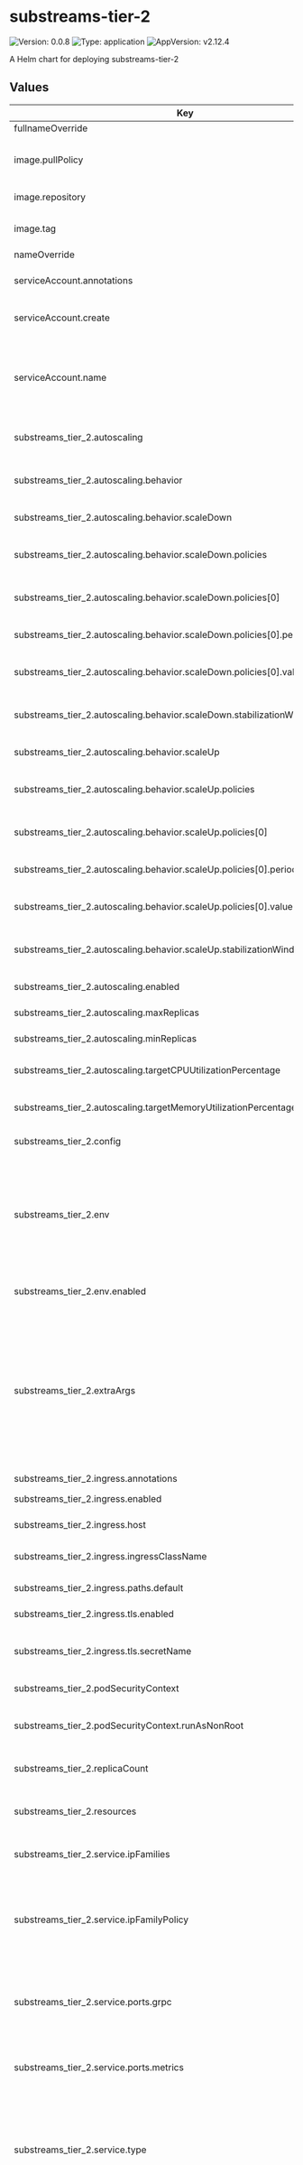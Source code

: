 # substreams-tier-2

![Version: 0.0.8](https://img.shields.io/badge/Version-0.0.8-informational?style=flat-square) ![Type: application](https://img.shields.io/badge/Type-application-informational?style=flat-square) ![AppVersion: v2.12.4](https://img.shields.io/badge/AppVersion-v2.12.4-informational?style=flat-square)

A Helm chart for deploying substreams-tier-2

## Values

| Key | Type | Default | Description |
|-----|------|---------|-------------|
| fullnameOverride | string | `""` |  |
| image.pullPolicy | string | `"IfNotPresent"` | Image pull policy (e.g., Always, IfNotPresent, Never) |
| image.repository | string | `"ghcr.io/streamingfast/firehose-ethereum"` | Repository for the substreams image |
| image.tag | string | `""` | Overrides the image tag (default: Chart.appVersion) |
| nameOverride | string | `""` |  |
| serviceAccount.annotations | object | `{}` | Annotations to add to the service account |
| serviceAccount.create | bool | `false` | Specifies whether a service account should be created |
| serviceAccount.name | string | `""` | The name of the service account to use.    If not set and `create` is true, a name is generated using the fullname template. |
| substreams_tier_2.autoscaling | object | `{"behavior":{"scaleDown":{"policies":[{"periodSeconds":60,"type":"Pods","value":1}],"stabilizationWindowSeconds":300},"scaleUp":{"policies":[{"periodSeconds":15,"type":"Pods","value":1}],"stabilizationWindowSeconds":5}},"enabled":false,"maxReplicas":10,"minReplicas":1,"targetCPUUtilizationPercentage":80,"targetMemoryUtilizationPercentage":80}` | Horizontal Pod Autoscaler configuration |
| substreams_tier_2.autoscaling.behavior | object | `{"scaleDown":{"policies":[{"periodSeconds":60,"type":"Pods","value":1}],"stabilizationWindowSeconds":300},"scaleUp":{"policies":[{"periodSeconds":15,"type":"Pods","value":1}],"stabilizationWindowSeconds":5}}` | Optional behavior configuration for fine-tuning scaling operations |
| substreams_tier_2.autoscaling.behavior.scaleDown | object | `{"policies":[{"periodSeconds":60,"type":"Pods","value":1}],"stabilizationWindowSeconds":300}` | Configuration for scaling down pods |
| substreams_tier_2.autoscaling.behavior.scaleDown.policies | list | `[{"periodSeconds":60,"type":"Pods","value":1}]` | Policies that control how many pods to remove during scaling operations |
| substreams_tier_2.autoscaling.behavior.scaleDown.policies[0] | object | `{"periodSeconds":60,"type":"Pods","value":1}` | Policy to remove exactly one pod at a time |
| substreams_tier_2.autoscaling.behavior.scaleDown.policies[0].periodSeconds | int | `60` | How frequently (in seconds) this policy can be applied |
| substreams_tier_2.autoscaling.behavior.scaleDown.policies[0].value | int | `1` | Number of pods to remove in a single scaling operation |
| substreams_tier_2.autoscaling.behavior.scaleDown.stabilizationWindowSeconds | int | `300` | Number of seconds to wait with under-utilization before scaling down |
| substreams_tier_2.autoscaling.behavior.scaleUp | object | `{"policies":[{"periodSeconds":15,"type":"Pods","value":1}],"stabilizationWindowSeconds":5}` | Configuration for scaling up pods |
| substreams_tier_2.autoscaling.behavior.scaleUp.policies | list | `[{"periodSeconds":15,"type":"Pods","value":1}]` | Policies that control how many pods to add during scaling operations |
| substreams_tier_2.autoscaling.behavior.scaleUp.policies[0] | object | `{"periodSeconds":15,"type":"Pods","value":1}` | Policy to add exactly one pod at a time |
| substreams_tier_2.autoscaling.behavior.scaleUp.policies[0].periodSeconds | int | `15` | How frequently (in seconds) this policy can be applied |
| substreams_tier_2.autoscaling.behavior.scaleUp.policies[0].value | int | `1` | Number of pods to add in a single scaling operation |
| substreams_tier_2.autoscaling.behavior.scaleUp.stabilizationWindowSeconds | int | `5` | Number of seconds to wait before scaling up after a previous scale up |
| substreams_tier_2.autoscaling.enabled | bool | `false` | Enable autoscaling for the deployment |
| substreams_tier_2.autoscaling.maxReplicas | int | `10` | Maximum number of replicas |
| substreams_tier_2.autoscaling.minReplicas | int | `1` | Minimum number of replicas |
| substreams_tier_2.autoscaling.targetCPUUtilizationPercentage | int | `80` | Target CPU utilization percentage |
| substreams_tier_2.autoscaling.targetMemoryUtilizationPercentage | int | `80` | Target memory utilization percentage |
| substreams_tier_2.config | string | `"# -- Sets the verbosity level of the logging. 0 means least verbose.\nlog-verbosity: 0\n\n# -- Determines if logs should be written to a file. If false, logs will be written to stdout.\nlog-to-file: false\n\n# -- Percentage of memory limit that should trigger auto memory management.\ncommon-auto-mem-limit-percent: 90\n\n# -- Address for the Substreams Tier 2 gRPC listener.\nsubstreams-tier2-grpc-listen-addr: :9000\n\n# -- Endpoint for Substreams Tier 2 subrequests.\nsubstreams-tier2-max-concurrent-requests: 50\n"` |  |
| substreams_tier_2.env | object | `{"enabled":false,"variables":{}}` | Define custom aliases for preconfigured commands in your environment. This allows you to create shorthand commands for frequently used operations, |
| substreams_tier_2.env.enabled | bool | `false` | Enable environment variable injection into the container |
| substreams_tier_2.extraArgs | object | `{}` | Specify additional command-line arguments to pass to the `tier-2` component. These arguments can be used to override default settings or provide additional configurations that are not covered by the standard configuration options.   |
| substreams_tier_2.ingress.annotations | object | `{}` |  |
| substreams_tier_2.ingress.enabled | bool | `false` | Enable or disable ingress |
| substreams_tier_2.ingress.host | string | `"example.domain.com"` | Hostname for the ingress |
| substreams_tier_2.ingress.ingressClassName | string | `"nginx"` | Ingress class configuration (K8s 1.19+) |
| substreams_tier_2.ingress.paths.default | string | `"/"` | Default path mapping for ingress |
| substreams_tier_2.ingress.tls.enabled | bool | `false` | Enable TLS (HTTPS) for ingress |
| substreams_tier_2.ingress.tls.secretName | string | `""` | Name of the TLS secret (leave empty for auto-generation) |
| substreams_tier_2.podSecurityContext | object | `{"runAsNonRoot":false}` | Pod-wide security context settings |
| substreams_tier_2.podSecurityContext.runAsNonRoot | bool | `false` | Run the pod as a non-root user (recommended for security) |
| substreams_tier_2.replicaCount | int | `1` | Number of pod replicas for substreams tier 2 |
| substreams_tier_2.resources | object | `{}` | Resource limits and requests for the container (required for HPA to function) |
| substreams_tier_2.service.ipFamilies | list | `["IPv4"]` | Set the IP families to use (e.g., ["IPv4", "IPv6"]) |
| substreams_tier_2.service.ipFamilyPolicy | object | `{}` | Specifies the IP family policy for the service. Valid options are "SingleStack", "PreferDualStack", and "RequireDualStack". |
| substreams_tier_2.service.ports.grpc | int | `9000` | Specifies the port for the Substreams GRPC interface. This port will be exposed by the service. |
| substreams_tier_2.service.ports.metrics | int | `9102` | Specifies the port for the metrics interface. This port will be exposed by the service. |
| substreams_tier_2.service.type | string | `"ClusterIP"` | Specifies the type of the Kubernetes service. Valid options are "ClusterIP", "NodePort", "LoadBalancer", and "ExternalName". |
| substreams_tier_2.serviceMonitor.annotations | object | `{}` | Additional annotations for the ServiceMonitor resource |
| substreams_tier_2.serviceMonitor.enabled | bool | `false` | Enable or disable the service monitor |
| substreams_tier_2.serviceMonitor.honorLabels | bool | `false` | Honor labels from scraped metrics |
| substreams_tier_2.serviceMonitor.interval | string | `"30s"` | Interval at which Prometheus scrapes metrics |
| substreams_tier_2.serviceMonitor.labels | object | `{}` | Additional labels for the ServiceMonitor resource |
| substreams_tier_2.serviceMonitor.path | string | `"/metrics"` | Configure metrics path |
| substreams_tier_2.serviceMonitor.relabelings | list | `[]` | Relabeling configurations for the ServiceMonitor |
| substreams_tier_2.serviceMonitor.scrapeTimeout | string | `"10s"` | Timeout for the scrape request |
| substreams_tier_2.terminationGracePeriodSeconds | int | `60` | Grace period for pod termination (in seconds) |

----------------------------------------------
Autogenerated from chart metadata using [helm-docs v1.14.2](https://github.com/norwoodj/helm-docs/releases/v1.14.2)

